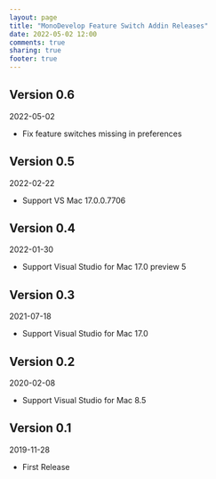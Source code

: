 ```yaml
---
layout: page
title: "MonoDevelop Feature Switch Addin Releases"
date: 2022-05-02 12:00
comments: true
sharing: true
footer: true
---
```


## Version 0.6

2022-05-02

 * Fix feature switches missing in preferences

## Version 0.5

2022-02-22

 * Support VS Mac 17.0.0.7706

## Version 0.4

2022-01-30

 * Support Visual Studio for Mac 17.0 preview 5

## Version 0.3

2021-07-18

 * Support Visual Studio for Mac 17.0

## Version 0.2

2020-02-08

 * Support Visual Studio for Mac 8.5

## Version 0.1

2019-11-28

 * First Release
 
